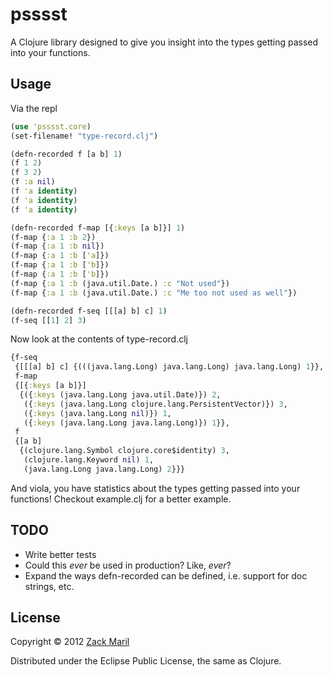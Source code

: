 # psssst

A Clojure library designed to give you insight into the types getting
passed into your functions.

## Usage

Via the repl
``` clojure
(use 'psssst.core)
(set-filename! "type-record.clj")

(defn-recorded f [a b] 1)
(f 1 2)
(f 3 2)
(f :a nil)
(f 'a identity)
(f 'a identity)
(f 'a identity)

(defn-recorded f-map [{:keys [a b]}] 1)
(f-map {:a 1 :b 2})
(f-map {:a 1 :b nil})
(f-map {:a 1 :b ['a]})
(f-map {:a 1 :b ['b]})
(f-map {:a 1 :b ['b]})
(f-map {:a 1 :b (java.util.Date.) :c "Not used"})
(f-map {:a 1 :b (java.util.Date.) :c "Me too not used as well"})

(defn-recorded f-seq [[[a] b] c] 1)
(f-seq [[1] 2] 3)
```

Now look at the contents of type-record.clj
``` clojure
{f-seq
 {[[[a] b] c] {(((java.lang.Long) java.lang.Long) java.lang.Long) 1}},
 f-map
 {[{:keys [a b]}]
  {({:keys (java.lang.Long java.util.Date)}) 2,
   ({:keys (java.lang.Long clojure.lang.PersistentVector)}) 3,
   ({:keys (java.lang.Long nil)}) 1,
   ({:keys (java.lang.Long java.lang.Long)}) 1}},
 f
 {[a b]
  {(clojure.lang.Symbol clojure.core$identity) 3,
   (clojure.lang.Keyword nil) 1,
   (java.lang.Long java.lang.Long) 2}}}
```

And viola, you have statistics about the types getting passed into
your functions! Checkout example.clj for a better example. 

## TODO
* Write better tests
* Could this *ever* be used in production? Like, *ever*?
* Expand the ways defn-recorded can be defined, i.e. support for doc
  strings, etc. 

## License

Copyright © 2012 [Zack Maril](https://twitter.com/ZackMaril)

Distributed under the Eclipse Public License, the same as Clojure.
